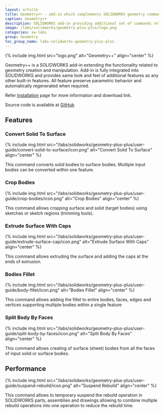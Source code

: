 ```yaml
---
layout: article
title: Geometry++ - add-in which complements SOLIDWORKS geometry commands
caption: Geometry++
description: SOLIDWORKS add-in providing additional set of commands related to geometry modifications and creation
image: /labs/solidworks/geometry-plus-plus/logo.png
categories: sw-labs
group: Geometry
toc_group_name: labs-solidworks-geometry-plus-plus
---
```

{% include img.html src="logo.png" alt="Geometry++" align="center" %}

Geometry++ is a SOLIDWORKS add-in extending the functionality related to geometry creation and manipulation. Add-in is fully integrated into SOLIDWORKS and provides same look and feel of additional features as any other built-in features. All feature preserve parametric behavior and automatically regenerated when required.

Refer [Installation](installation) page for more information and download link.

Source code is available at [GitHub](https://github.com/codestackdev/geometry-plus-plus)

## Features

### Convert Solid To Surface

{% include img.html src="/labs/solidworks/geometry-plus-plus/user-guide/convert-solid-to-surface/icon.png" alt="Convert Solid To Surface" align="center" %}

This command converts solid bodies to surface bodies. Multiple input bodies can be converted within one feature.

### Crop Bodies

{% include img.html src="/labs/solidworks/geometry-plus-plus/user-guide/crop-bodies/icon.png" alt="Crop Bodies" align="center" %}

This command allows cropping surface and solid (target bodies) using sketches or sketch regions (trimming tools).

### Extrude Surface With Caps

{% include img.html src="/labs/solidworks/geometry-plus-plus/user-guide/extrude-surface-cap/icon.png" alt="Extrude Surface With Caps" align="center" %}

This command allows extruding the surface and adding the caps at the ends of extrusion.

### Bodies Fillet

{% include img.html src="/labs/solidworks/geometry-plus-plus/user-guide/body-fillet/icon.png" alt="Bodies Fillet" align="center" %}

This command allows adding the fillet to entire bodies, faces, edges and vertices supporting multiple bodies within a single feature

### Split Body By Faces

{% include img.html src="/labs/solidworks/geometry-plus-plus/user-guide/split-body-by-faces/icon.png" alt="Split Body By Faces" align="center" %}

This command allows creating of surface (sheet) bodies from all the faces of input solid or surface bodies.

## Performance

{% include img.html src="/labs/solidworks/geometry-plus-plus/user-guide/suspend-rebuild/icon.png" alt="Suspend Rebuild" align="center" %}

This command allows to temporary suspend the rebuild operation in SOLIDWORKS parts, assemblies and drawings allowing to combine multiple rebuild operations into one operation to reduce the rebuild time.